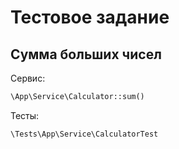 # Тестовое задание

## Сумма больших чисел

Сервис:
```php
\App\Service\Calculator::sum()
```

Тесты:
```php
\Tests\App\Service\CalculatorTest
```
